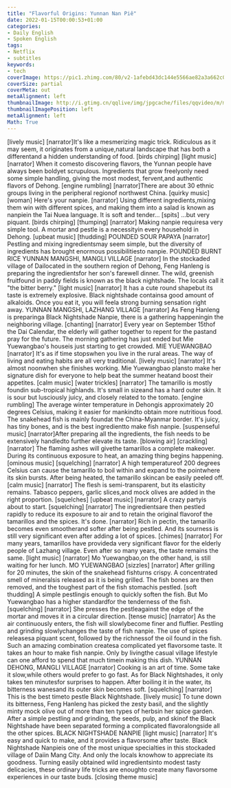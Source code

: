 ```yaml
---
title: "Flavorful Origins: Yunnan Nan Piê"
date: 2022-01-15T00:00:53+01:00
categories:
- Daily English
- Spoken English
tags:
- Netflix
- subtitles
keywords:
- tech
coverImage: https://pic1.zhimg.com/80/v2-1afebd43dc144e5566ae82a3a662c044_1440w.jpg
coverSize: partial
coverMeta: out
metaAlignment: left
thumbnailImage: http://i.gtimg.cn/qqlive/img/jpgcache/files/qqvideo/m/mzc00200cj25snv.jpg
thumbnailImagePosition: left
metaAlignment: left
Math: True
---
```


<!--more-->
[lively music]
[narrator]It's like a mesmerizing magic trick.
Ridiculous as it may seem,
it originates from a unique,natural landscape
that has both a differentand a hidden understanding of food.
[birds chirping]
[light music]
[narrator] When it comesto discovering flavors,
the Yunnan people have always been boldyet scrupulous.
Ingredients that grow freelyonly need some simple handling,
giving the most modest, fervent,and authentic flavors of Dehong.
[engine rumbling]
[narrator]There are about 30 ethnic groups
living in the peripheral regionof northwest China.
[quirky music]
[woman] Here's your nanpie.
[narrator] Using different ingredients,mixing them win with different spices,
and making them into a salad
is known as nanpiein the Tai Nuea language.
It is soft and tender...
[spits]
...but very piquant.
[birds chirping]
[thumping]
[narrator] Making nanpie requiresa very simple tool.
A mortar and pestle is a necessityin every household in Dehong.
[upbeat music]
[thudding]
POUNDED SOUR PAPAYA
[narrator] Pestling and mixing ingredientsmay seem simple,
but the diversity of ingredients
has brought enormous possibilitiesto nanpie.
POUNDED BURNT RICE
YUNNAN MANGSHI, MANGLI VILLAGE
[narrator] In the stockaded village of Dailocated in the southern region of Dehong,
Feng Hanleng is preparing the ingredientsfor her son's farewell dinner.
The wild, greenish fruitfound in paddy fields
is known as the black nightshade.
The locals call it "the bitter berry."
[light music]
[narrator] It has a cute round shapebut its taste is extremely explosive.
Black nightshade containsa good amount of alkaloids.
Once you eat it, you will feela strong burning sensation right away.
YUNNAN MANGSHI, LAZHANG VILLAGE
[narrator] As Feng Hanleng is preparinga Black Nightshade Nanpie,
there is a gathering happeningin the neighboring village.
[chanting]
[narrator] Every year on September 15thof the Dai Calendar,
the elderly will gather together
to repent for the pastand pray for the future.
The morning gathering has just ended
but Mie Yuewangbao's houseis just starting to get crowded.
MIE YUEWANGBAO
[narrator] It's as if time stopswhen you live in the rural areas.
The way of living and eating habits
are all very traditional.
[lively music]
[narrator] It's almost noonwhen she finishes working.
Mie Yuewangbao plansto make her signature dish for everyone
to help beat the summer heatand boost their appetites.
[calm music]
[water trickles]
[narrator] The tamarillo is mostly foundin sub-tropical highlands.
It's small in sizeand has a hard outer skin.
It is sour but lusciously juicy,
and closely related to the tomato.
[engine rumbling]
The average winter temperature in Dehongis approximately 20 degrees Celsius,
making it easier for mankindto obtain more nutritious food.
The snakehead fish is mainly foundat the China-Myanmar border.
It's juicy, has tiny bones,
and is the best ingredientto make fish nanpie.
[suspenseful music]
[narrator]After preparing all the ingredients,
the fish needs to be extensively handledto further elevate its taste.
[blowing air]
[crackling]
[narrator] The flaming ashes will givethe tamarillos a complete makeover.
During its continuous exposure to heat,
an amazing thing begins happening.
[ominous music]
[squelching]
[narrator] A high temperatureof 200 degrees Celsius
can cause the tamarillo to boil within
and expand to the pointwhere its skin bursts.
After being heated,
the tamarillo skincan be easily peeled off.
[calm music]
[narrator] The flesh is semi-transparent,
but its elasticity remains.
Tabasco peppers, garlic slices,and mock olives
are added in the right proportion.
[squelches]
[upbeat music]
[narrator] A crazy partyis about to start.
[squelching]
[narrator] The ingredientsare then pestled rapidly
to reduce its exposure to air
and to retain the original flavorof the tamarillos and the spices.
It's done.
[narrator] Rich in pectin,
the tamarillo becomes even smootherand softer after being pestled.
And its sourness is still very significant
even after adding a lot of spices.
[chimes]
[narrator] For many years,
tamarillos have provideda very significant flavor
for the elderly people of Lazhang village.
Even after so many years,
the taste remains the same.
[light music]
[narrator] Mo Yuewangbao,on the other hand,
is still waiting for her lunch.
MO YUEWANGBAO
[sizzles]
[narrator] After grilling for 20 minutes,
the skin of the snakehead fishturns crispy.
A concentrated smell of mineralsis released as it is being grilled.
The fish bones are then removed,
and the toughest part of the fish stomachis pestled.
[soft thudding]
A simple pestlingis enough to quickly soften the fish.
But Mo Yuewangbao has a higher standardfor the tenderness of the fish.
[squelching]
[narrator] She presses the pestleagainst the edge of the mortar
and moves it in a circular direction.
[tense music]
[narrator] As the air continuously enters,
the fish will slowlybecome finer and fluffier.
Pestling and grinding slowlychanges the taste of fish nanpie.
The use of spices releasesa piquant scent,
followed by the richnessof the oil found in the fish.
Such an amazing combination createsa complicated yet flavorsome taste.
It takes an hour to make fish nanpie.
Only by livingthe casual village lifestyle
can one afford to spend that much timein making this dish.
YUNNAN DEHONG, MANGLI VILLAGE
[narrator] Cooking is an art of time.
Some take it slow,while others would prefer to go fast.
As for Black Nightshades,
it only takes ten minutesfor surprises to happen.
After boiling it in the water,
its bitterness wanesand its outer skin becomes soft.
[squelching]
[narrator] This is the best timeto pestle Black Nightshade.
[lively music]
To tune down its bitterness,
Feng Hanleng has picked the zesty basil,
and the slightly minty mock olive
out of more than ten types of herbsin her spice garden.
After a simple pestling and grinding,
the seeds, pulp, and skinof the Black Nightshade
have been separated
forming a complicated flavoralongside all the other spices.
BLACK NIGHTSHADE NANPIE
[light music]
[narrator] It's easy and quick to make,
and it provides a flavorsome after taste.
Black Nightshade Nanpieis one of the most unique specialties
in this stockaded village of Daiin Mang City.
And only the locals knowhow to appreciate its goodness.
Turning easily obtained wild ingredientsinto modest tasty delicacies,
these ordinary life tricks are enoughto create many flavorsome experiences
in our taste buds.
[closing theme music]
